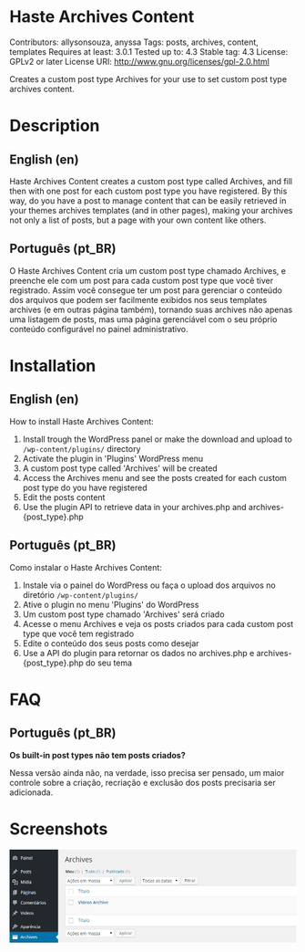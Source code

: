 Haste Archives Content
==================

Contributors: allysonsouza, anyssa
Tags: posts, archives, content, templates
Requires at least: 3.0.1
Tested up to: 4.3
Stable tag: 4.3
License: GPLv2 or later
License URI: http://www.gnu.org/licenses/gpl-2.0.html

Creates a custom post type Archives for your use to set custom post type archives content.

Description
===========

English (en)
------------

Haste Archives Content creates a custom post type called Archives, and fill then with one post for each custom post type you have registered.
By this way, do you have a post to manage content that can be easily retrieved in your themes archives templates (and in other pages), making your
archives not only a list of posts, but a page with your own content like others.

Português (pt_BR)
-----------------

O Haste Archives Content cria um custom post type chamado Archives, e preenche ele com um post para cada custom post type que você tiver registrado.
Assim você consegue ter um post para gerenciar o conteúdo dos arquivos que podem ser facilmente exibidos nos seus templates archives (e em outras página também),
tornando suas archives não apenas uma listagem de posts, mas uma página gerenciável com o seu próprio conteúdo configurável no painel administrativo.

Installation
============

English (en)
------------
How to install Haste Archives Content:

1. Install trough the WordPress panel or make the download and upload to `/wp-content/plugins/` directory
2. Activate the plugin in 'Plugins' WordPress menu
3. A custom post type called 'Archives' will be created
4. Access the Archives menu and see the posts created for each custom post type do you have registered
5. Edit the posts content
6. Use the plugin API to retrieve data in your archives.php and archives-{post_type}.php

Português (pt_BR)
-----------------
Como instalar o Haste Archives Content:

1. Instale via o painel do WordPress ou faça o upload dos arquivos no diretório `/wp-content/plugins/`
2. Ative o plugin no menu 'Plugins' do WordPress
3. Um custom post type chamado 'Archives' será criado
4. Acesse o menu Archives e veja os posts criados para cada custom post type que você tem registrado
5. Edite o conteúdo dos seus posts como desejar
6. Use a API do plugin para retornar os dados no archives.php e archives-{post_type}.php do seu tema

FAQ
===

Português (pt_BR)
----------------

**Os built-in post types não tem posts criados?**

Nessa versão ainda não, na verdade, isso precisa ser pensado, um maior controle sobre a criação, recriação e exclusão dos posts precisaria ser adicionada.

Screenshots
===========

![alt tag](/assets/screenshot-1.png?raw=true " Haste Archives Content (Listagem de posts baseados nos custom post types)")
